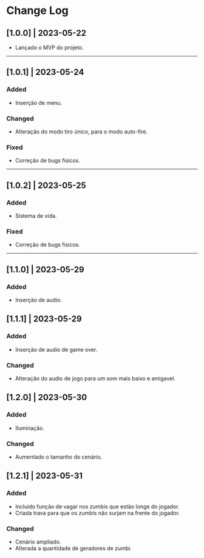 # Change Log
## [1.0.0] | 2023-05-22
- Lançado o MVP do projeto.
---
## [1.0.1] | 2023-05-24 
### Added
- Inserção de menu.
### Changed
- Alteração do modo tiro único, para o modo auto-fire.
### Fixed
- Correção de bugs fisicos.
---
## [1.0.2] | 2023-05-25
### Added
- Sistema de vida.
### Fixed
- Correção de bugs fisicos.
---
## [1.1.0] | 2023-05-29
### Added
- Inserção de audio.

## [1.1.1] | 2023-05-29
### Added
- Inserção de audio de game over.
### Changed
- Alteração do audio de jogo para um som mais baixo e amigavel.

## [1.2.0] | 2023-05-30
### Added
- Iluminação.
### Changed
- Aumentado o tamanho do cenário.

## [1.2.1] | 2023-05-31
### Added
- Incluido função de vagar nos zumbis que estão longe do jogador.
- Criada trava para que os zumbis não surjam na frente do jogador.
### Changed
- Cenário ampliado.
- Alterada a quantidade de geradores de zumbi.